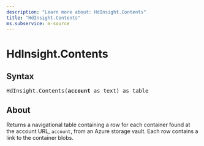 ```yaml
---
description: "Learn more about: HdInsight.Contents"
title: "HdInsight.Contents"
ms.subservice: m-source
---
```

# HdInsight.Contents

## Syntax

<pre>
HdInsight.Contents(<b>account</b> as text) as table
</pre>

## About

Returns a navigational table containing a row for each container found at the account URL, `account`, from an Azure storage vault. Each row contains a link to the container blobs.
